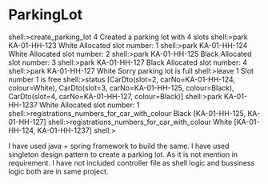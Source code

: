 # ParkingLot

shell:>create_parking_lot 4
Created a parking lot with 4 slots
shell:>park KA-01-HH-123 White
Allocated slot number: 1
shell:>park KA-01-HH-124 White
Allocated slot number: 2
shell:>park KA-01-HH-125 Black
Allocated slot number: 3
shell:>park KA-01-HH-127 Black
Allocated slot number: 4
shell:>park KA-01-HH-127 White
Sorry parking lot is full
shell:>leave 1
Slot number 1 is free
shell:>status
[CarDto(slot=2, carNo=KA-01-HH-124, colour=White), CarDto(slot=3, carNo=KA-01-HH-125, colour=Black), CarDto(slot=4, carNo=KA-01-HH-127, colour=Black)]
shell:>park KA-01-HH-1237 White
Allocated slot number: 1
shell:>registrations_numbers_for_car_with_colour Black
[KA-01-HH-125, KA-01-HH-127]
shell:>registrations_numbers_for_car_with_colour White
[KA-01-HH-124, KA-01-HH-1237]
shell:>


I have used java + spring framework to build the same.
I have used singleton design pattern to create a parking lot. As it is not mention in requirement.
I have not included controller file as shell logic and bussiness logic both are in same project.
